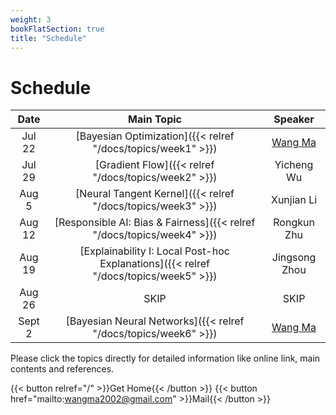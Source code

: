 ```yaml
---
weight: 3
bookFlatSection: true
title: "Schedule"
---
```


# Schedule

| Date | Main Topic | Speaker |
|:-----------:|:------------------:|:------:|
| Jul 22 | [Bayesian Optimization]({{< relref "/docs/topics/week1" >}})| [Wang Ma](https://wma17.github.io/) |
| Jul 29 | [Gradient Flow]({{< relref "/docs/topics/week2" >}}) | Yicheng Wu |
|Aug 5| [Neural Tangent Kernel]({{< relref "/docs/topics/week3" >}}) | Xunjian Li|
|Aug 12| [Responsible AI: Bias & Fairness]({{< relref "/docs/topics/week4" >}})| Rongkun Zhu|
|Aug 19| [Explainability I: Local Post-hoc Explanations]({{< relref "/docs/topics/week5" >}})|Jingsong Zhou|
|Aug 26| SKIP| SKIP|
|Sept 2| [Bayesian Neural Networks]({{< relref "/docs/topics/week6" >}})| [Wang Ma](https://wma17.github.io/)|


Please click the topics directly for detailed information like online link, main contents and references.

{{< button relref="/" >}}Get Home{{< /button >}}
{{< button href="mailto:wangma2002@gmail.com" >}}Mail{{< /button >}}

